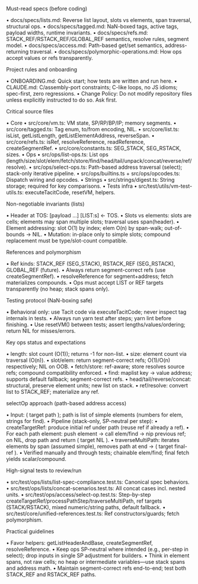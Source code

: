 Must-read specs (before coding)

  • docs/specs/lists.md: Reverse list layout, slots vs elements, span traversal, structural ops.
  • docs/specs/tagged.md: NaN-boxed tags, active tags, payload widths, runtime invariants.
  • docs/specs/refs.md: STACK_REF/RSTACK_REF/GLOBAL_REF semantics, resolve rules, segment model.
  • docs/specs/access.md: Path-based get/set semantics, address-returning traversal.
  • docs/specs/polymorphic-operations.md: How ops accept values or refs transparently.


  Project rules and onboarding

  • ONBOARDING.md: Quick start; how tests are written and run here.
  • CLAUDE.md: C/assembly-port constraints; C-like loops, no JS idioms; spec-first, zero
    regressions.
  • Change Policy: Do not modify repository files unless explicitly instructed to do so. Ask first.


  Critical source files

  • Core
    • src/core/vm.ts: VM state, SP/RP/BP/IP; memory segments.
    • src/core/tagged.ts: Tag enum, to/from encoding, NIL.
    • src/core/list.ts: isList, getListLength, getListElementAddress, reverseSpan.
    • src/core/refs.ts: isRef, resolveReference, readReference, createSegmentRef.
    • src/core/constants.ts: SEG_STACK, SEG_RSTACK, sizes.
  • Ops
    • src/ops/list-ops.ts: List ops
      (length/size/slot/elem/fetch/store/find/head/tail/unpack/concat/reverse/ref/resolve).
    • src/ops/select-ops.ts: Path-based address traversal (select); stack-only iterative
      pipeline.
    • src/ops/builtins.ts + src/ops/opcodes.ts: Dispatch wiring and opcodes.
  • Strings
    • src/strings/digest.ts: String storage; required for key comparisons.
  • Tests infra
    • src/test/utils/vm-test-utils.ts: executeTacitCode, resetVM, helpers.


  Non-negotiable invariants (lists)

  • Header at TOS: [payload ...] [LIST:s] ← TOS.
  • Slots vs elements: slots are cells; elements may span multiple slots; traversal uses
    span(header).
  • Element addressing: slot O(1) by index; elem O(n) by span-walk; out-of-bounds → NIL.
  • Mutation: in-place only to simple slots; compound replacement must be type/slot-count
    compatible.


  References and polymorphism

  • Ref kinds: STACK_REF (SEG_STACK), RSTACK_REF (SEG_RSTACK), GLOBAL_REF (future).
  • Always return segment-correct refs (use createSegmentRef).
  • resolveReference for segment+address; fetch materializes compounds.
  • Ops must accept LIST or REF targets transparently (no heap; stack spans only).


  Testing protocol (NaN-boxing safe)

  • Behavioral only: use Tacit code via executeTacitCode; never inspect tag internals in tests.
  • Always run yarn test after steps; yarn lint before finishing.
  • Use resetVM() between tests; assert lengths/values/ordering; return NIL for misses/errors.


  Key ops status and expectations

  • length: slot count (O(1)); returns -1 for non-list.
  • size: element count via traversal (O(n)).
  • slot/elem: return segment-correct refs; O(1)/O(n) respectively; NIL on OOB.
  • fetch/store: ref-aware; store resolves source refs; compound compatibility enforced.
  • find: maplist key → value address; supports default fallback; segment-correct refs.
  • head/tail/reverse/concat: structural, preserve element units; new list on stack.
  • ref/resolve: convert list to STACK_REF; materialize any ref.


  selectOp approach (path-based address access)

  • Input: ( target path ); path is list of simple elements (numbers for elem, strings for find).
  • Pipeline (stack-only, SP-neutral per step):
    • createTargetRef: produce initial ref under path (reuse ref if already a ref).
    • For each path element: push element → call elem/find → nip previous ref; on NIL, drop path
      and return ( target NIL ).
    • traverseMultiPath: iterates elements by span (assumed simple), removes path at end → ( 
      target final-ref ).
  • Verified manually and through tests; chainable elem/find; final fetch yields scalar/compound.


  High-signal tests to review/run

  • src/test/ops/lists/list-spec-compliance.test.ts: Canonical spec behaviors.
  • src/test/ops/lists/concat-scenarios.test.ts: All concat cases incl. nested units.
  • src/test/ops/access/select-op.test.ts: Step-by-step
    createTargetRef/processPathStep/traverseMultiPath, ref targets (STACK/RSTACK), mixed
    numeric/string paths, default fallback.
  • src/test/core/unified-references.test.ts: Ref constructors/guards; fetch polymorphism.


  Practical guidelines

  • Favor helpers: getListHeaderAndBase, createSegmentRef, resolveReference.
  • Keep ops SP-neutral where intended (e.g., per-step in select); drop inputs in single SP
    adjustment for builders.
  • Think in element spans, not raw cells; no heap or intermediate variables—use stack spans and
    address math.
  • Maintain segment-correct refs end-to-end; test both STACK_REF and RSTACK_REF paths.
